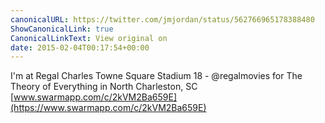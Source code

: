 ```yaml
---
canonicalURL: https://twitter.com/jmjordan/status/562766965178388480
ShowCanonicalLink: true
CanonicalLinkText: View original on
date: 2015-02-04T00:17:54+00:00
---
```

I'm at Regal Charles Towne Square Stadium 18 - @regalmovies for The Theory of Everything in North Charleston, SC [www.swarmapp.com/c/2kVM2Ba659E](https://www.swarmapp.com/c/2kVM2Ba659E)